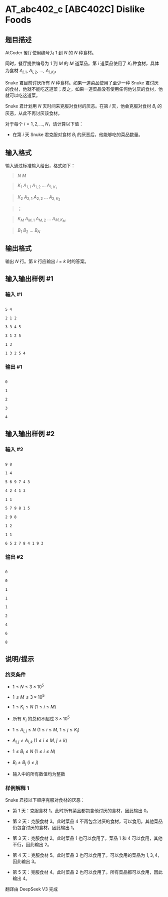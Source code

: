 # AT_abc402_c [ABC402C] Dislike Foods

## 题目描述

[problemUrl]: https://atcoder.jp/contests/abc402/tasks/abc402_c

AtCoder 餐厅使用编号为 $1$ 到 $N$ 的 $N$ 种食材。

同时，餐厅提供编号为 $1$ 到 $M$ 的 $M$ 道菜品。第 $i$ 道菜品使用了 $K_i$ 种食材，具体为食材 $A_{i,1},\ A_{i,2},\ \ldots,\ A_{i,K_i}$。

Snuke 君目前讨厌所有 $N$ 种食材。如果一道菜品使用了至少一种 Snuke 君讨厌的食材，他就不能吃这道菜；反之，如果一道菜品没有使用任何他讨厌的食材，他就可以吃这道菜。

Snuke 君计划用 $N$ 天时间来克服对食材的厌恶。在第 $i$ 天，他会克服对食材 $B_i$ 的厌恶，从此不再讨厌该食材。

对于每个 $i=1,2,\ldots,N$，请计算以下值：
- 在第 $i$ 天 Snuke 君克服对食材 $B_i$ 的厌恶后，他能够吃的菜品数量。

## 输入格式

输入通过标准输入给出，格式如下：

> $N$ $M$  
> $K_1$ $A_{1,1}$ $A_{1,2}$ $\ldots$ $A_{1,K_1}$  
> $K_2$ $A_{2,1}$ $A_{2,2}$ $\ldots$ $A_{2,K_2}$  
> $\vdots$  
> $K_M$ $A_{M,1}$ $A_{M,2}$ $\ldots$ $A_{M,K_M}$  
> $B_1$ $B_2$ $\ldots$ $B_N$

## 输出格式

输出 $N$ 行。第 $k$ 行应输出 $i=k$ 时的答案。

## 输入输出样例 #1

### 输入 #1

```
5 4
2 1 2
3 3 4 5
3 1 2 5
1 3
1 3 2 5 4
```

### 输出 #1

```
0
1
2
3
4
```

## 输入输出样例 #2

### 输入 #2

```
9 8
1 4
5 6 9 7 4 3
4 2 4 1 3
1 1
5 7 9 8 1 5
2 9 8
1 2
1 1
6 5 2 7 8 4 1 9 3
```

### 输出 #2

```
0
0
1
1
1
2
4
6
8
```

## 说明/提示

### 约束条件

- $1 \leq N \leq 3 \times 10^{5}$
- $1 \leq M \leq 3 \times 10^{5}$
- $1 \leq K_i \leq N$ ($1 \leq i \leq M$)
- 所有 $K_i$ 的总和不超过 $3 \times 10^{5}$
- $1 \leq A_{i,j} \leq N$ ($1 \leq i \leq M$, $1 \leq j \leq K_i$)
- $A_{i,j} \neq A_{i,k}$ ($1 \leq i \leq M$, $j \neq k$)
- $1 \leq B_i \leq N$ ($1 \leq i \leq N$)
- $B_i \neq B_j$ ($i \neq j$)
- 输入中的所有数值均为整数

### 样例解释 1

Snuke 君按以下顺序克服对食材的厌恶：
- 第 $1$ 天：克服食材 $1$。此时所有菜品都包含他讨厌的食材，因此输出 $0$。
- 第 $2$ 天：克服食材 $3$。此时菜品 $4$ 不再包含讨厌的食材，可以食用。其他菜品仍包含讨厌的食材，因此输出 $1$。
- 第 $3$ 天：克服食材 $2$。此时菜品 $1$ 也可以食用了。菜品 $1$ 和 $4$ 可以食用，其他不行，因此输出 $2$。
- 第 $4$ 天：克服食材 $5$。此时菜品 $3$ 也可以食用了。可以食用的菜品为 $1,3,4$，因此输出 $3$。
- 第 $5$ 天：克服食材 $4$。此时菜品 $2$ 也可以食用了。所有菜品都可以食用，因此输出 $4$。

翻译由 DeepSeek V3 完成